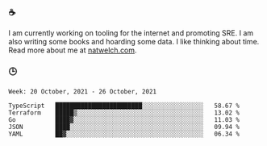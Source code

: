 ### ☕

I am currently working on tooling for the internet and promoting SRE. I am also writing some books and hoarding some data. I like thinking about time. Read more about me at [natwelch.com](https://natwelch.com).

### 🕒

<!--START_SECTION:waka-->
```text
Week: 20 October, 2021 - 26 October, 2021

TypeScript   ████████████████████████░░░░░░░░░░░░░░░░░   58.67 % 
Terraform    █████▒░░░░░░░░░░░░░░░░░░░░░░░░░░░░░░░░░░░   13.02 % 
Go           ████▓░░░░░░░░░░░░░░░░░░░░░░░░░░░░░░░░░░░░   11.03 % 
JSON         ████░░░░░░░░░░░░░░░░░░░░░░░░░░░░░░░░░░░░░   09.94 % 
YAML         ██▓░░░░░░░░░░░░░░░░░░░░░░░░░░░░░░░░░░░░░░   06.34 % 
```
<!--END_SECTION:waka-->

